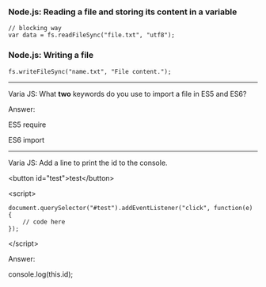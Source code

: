 ### Node.js: Reading a file and storing its content in a variable

    // blocking way
    var data = fs.readFileSync("file.txt", "utf8");

### Node.js: Writing a file

    fs.writeFileSync("name.txt", "File content.");

---


Varia JS: What <strong>two</strong> keywords do you use to import a file in ES5 and ES6?

Answer:

ES5
require

ES6
import


---


Varia JS: Add a line to print the id to the console.

&lt;button id="test"&gt;test&lt;/button&gt;

&lt;script&gt;

    document.querySelector("#test").addEventListener("click", function(e) {
        // code here
    });

&lt;/script&gt;

Answer:

console.log(this.id);

